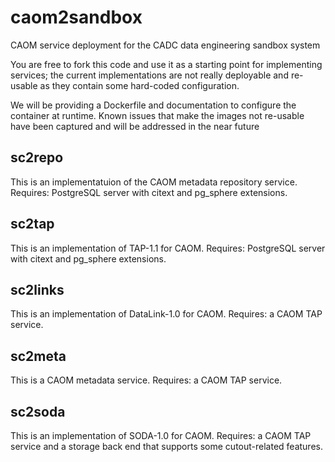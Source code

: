 # caom2sandbox
CAOM service deployment for the CADC data engineering sandbox system

You are free to fork this code and use it as a starting point for implementing services; the current
implementations are not really deployable and re-usable as they contain some hard-coded configuration.

We will be providing a Dockerfile and documentation to configure the container at runtime. Known issues
that make the images not re-usable have been captured and will be addressed in the near future

## sc2repo
This is an implementatuion of the CAOM metadata repository service. Requires: PostgreSQL server with citext
and pg_sphere extensions.

## sc2tap
This is an implementation of TAP-1.1 for CAOM. Requires: PostgreSQL server with citext
and pg_sphere extensions.

## sc2links
This is an implementation of DataLink-1.0 for CAOM. Requires: a CAOM TAP service.

## sc2meta
This is a CAOM metadata service. Requires: a CAOM TAP service.

## sc2soda
This is an implementation of SODA-1.0 for CAOM. Requires: a CAOM TAP service and a
storage back end that supports some cutout-related features.
